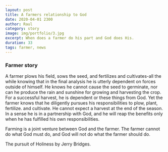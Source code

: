 ```yaml
---
layout: post
title: A farmers relationship to God
date: 2020-04-01 2300
author: Raul
category: story
image: img/portfolio/3.jpg
excerpt: When does a farmer do his part and God does His.
duration: 33
tags: farmer, news
---
```


### Farmer story

A farmer plows his field, sows the seed, and fertilizes and cultivates-all the while knowing that in the final analysis he is utterly dependent on forces outside of himself. He knows he cannot cause the seed to germinate, nor can he produce the rain and sunshine for growing and harvesting the crop. For a successful harvest, he is dependent or these things from God. Yet the farmer knows that he diligently pursues his responsibilities to plow, plant, fertilize. and cultivate. He cannot expect a harvest at the end of the season. In a sense he is in a partnership with God, and he will reap the benefits only when he has fulfilled his own responsibilities. 

Farming is a joint venture between God and the farmer. The farmer cannot do what God must do, and God will not do what the farmer should do. 

The pursuit of Holiness by Jerry Bridges. 
